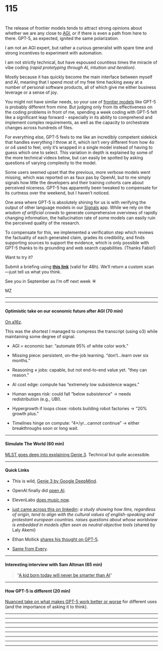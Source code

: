 # 115

#

The release of frontier models tends to attract strong opinions about whether we are any close to [AGI](https://www.envisioning.io/vocab/agi-artificial-general-intelligence), or if there is even a path from here to there. GPT-5, as expected, ignited the same polarization.

I am not an AGI expert, but rather a curious generalist with spare time and strong incentives to experiment with automation.

I am not strictly technical, but have espoused countless times the miracle of vibe coding _(rapid prototyping through AI, intuition and iteration)_.

Mostly because it has quickly become the main interface between myself and AI, meaning that I spend most of my free time hacking away at a number of personal software products, all of which give me either business leverage or a sense of joy.

You might not have similar needs, so your use of [frontier models](https://www.envisioning.io/vocab/frontier-models) like GPT-5 is probably different from mine. But judging only from its effectiveness on the coding problems in front of me, spending a week coding with GPT-5 felt like a significant leap forward - especially in its ability to comprehend and implement complex requirements, as well as the capacity to orchestrate changes across hundreds of files.

For everything else, GPT-5 feels to me like an incredibly competent sidekick that handles everything I throw at it, which isn’t very different from how 4o or o4 used to feel, only it’s wrapped in a single model instead of having to guess which one to select. This variation in depth is explained by some of the more technical videos below, but can easily be spotted by asking questions of varying complexity to the model.

Some users seemed upset that the previous, more verbose models went missing, which was reported on as faux pas by OpenAI, but to me simply signals how little the developers and their training cohorts care about perceived niceness. GPT-5 has apparently been tweaked to compensate for its curtness over the weekend, but I haven’t noticed.

One area where GPT-5 is absolutely shining for us is with verifying the output of other language models in our [Signals](https://signals.envisioning.io) app. While we rely on the _wisdom of artificial crowds_ to generate comprehensive overviews of rapidly changing information, the hallucination rate of some models can easily ruin the perceived quality of the research.

To compensate for this, we implemented a verification step which reviews the factuality of each generated claim, grades its credibility, and finds supporting sources to support the evidence, which is only possible with GPT-5 thanks to its grounding and web search capabilities. (Thanks Fabio\!)

Want to try it?

Submit a briefing using **[this link](https://signals.envisioning.io/e/ai250818)** (valid for 48h). We’ll return a custom scan—just tell us what you think.

See you in September as I’m off next week ☀️

MZ

* * *

* * *

#### Optimistic take on our economic future after AGI (70 min)

[On a16z](https://youtu.be/pjC6C8gfUps).

This was the shortest I managed to compress the transcript (using o3) while maintaining some degree of signal.

* AGI = economic bar: “automate 95% of white color work.”

* Missing piece: persistent, on-the-job learning. “don’t…learn over six months.”

* Reasoning ≠ jobs: capable, but not end-to-end value yet. “they can reason.”

* AI cost edge: compute has “extremely low subsistence wages.”

* Human wages risk: could fall “below subsistence” → needs redistribution (e.g., UBI).

* Hypergrowth if loops close: robots building robot factories → “20% growth plus.”

* Timelines hinge on compute: “4×/yr…cannot continue” → either breakthroughs soon or long wait.

* * *

#### Simulate The World (60 min)

[MLST goes deep into explaining Genie 3](https://youtu.be/ekgvWeHidJs). Technical but quite accessible.

* * *

#### Quick Links

* This is wild, [Genie 3 by Google DeepMind](https://old.reddit.com/r/singularity/comments/1miaoat/google_deepminds_new_genie_3/).

* OpenAI finally did [open AI](https://openai.com/open-models/).

* ElevenLabs [does music now](https://x.com/elevenlabsio/status/1952754097976721737).

* [just came across this on linkedin](https://shav.dev/blog/cultural-bias): _a study showing how llms, regardless of origin, tend to align with the cultural values of english-speaking and protestant european countries. raises questions about whose worldview is embedded in models often seen as neutral objective tools_ (shared by Laly Akemi)

* Ethan Mollick [shares his thought on GPT-5](https://www.oneusefulthing.org/p/gpt-5-it-just-does-stuff).

* [Same from Every](https://every.to/vibe-check/gpt-5).

* * *

#### Interesting interview with Sam Altman (65 min)

> "[A kid born today will never be smarter than AI](https://youtu.be/hmtuvNfytjM)"

* * *

#### How GPT-5 is different (20 min)

[Nuanced take on what makes GPT-5 work better or worse](https://youtu.be/DbX_0_0LGag) for different uses (and the importance of asking it to think).

* * *

* * *

* * *

* * *

* * *

* * *

* * *

* * *